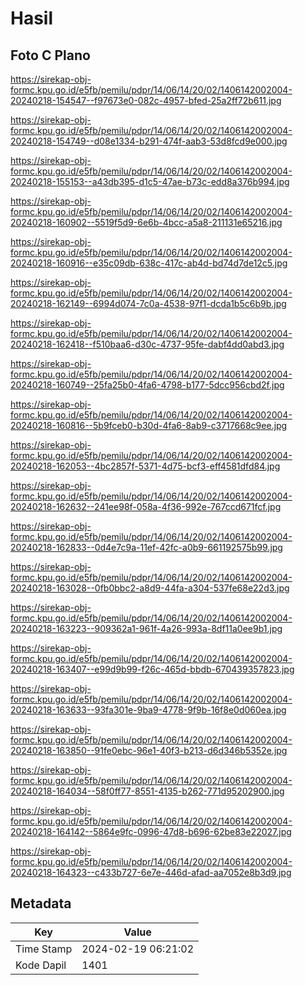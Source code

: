 # Hasil

## Foto C Plano

https://sirekap-obj-formc.kpu.go.id/e5fb/pemilu/pdpr/14/06/14/20/02/1406142002004-20240218-154547--f97673e0-082c-4957-bfed-25a2ff72b611.jpg

https://sirekap-obj-formc.kpu.go.id/e5fb/pemilu/pdpr/14/06/14/20/02/1406142002004-20240218-154749--d08e1334-b291-474f-aab3-53d8fcd9e000.jpg

https://sirekap-obj-formc.kpu.go.id/e5fb/pemilu/pdpr/14/06/14/20/02/1406142002004-20240218-155153--a43db395-d1c5-47ae-b73c-edd8a376b994.jpg

https://sirekap-obj-formc.kpu.go.id/e5fb/pemilu/pdpr/14/06/14/20/02/1406142002004-20240218-160902--5519f5d9-6e6b-4bcc-a5a8-211131e65216.jpg

https://sirekap-obj-formc.kpu.go.id/e5fb/pemilu/pdpr/14/06/14/20/02/1406142002004-20240218-160916--e35c09db-638c-417c-ab4d-bd74d7de12c5.jpg

https://sirekap-obj-formc.kpu.go.id/e5fb/pemilu/pdpr/14/06/14/20/02/1406142002004-20240218-162149--6994d074-7c0a-4538-97f1-dcda1b5c6b9b.jpg

https://sirekap-obj-formc.kpu.go.id/e5fb/pemilu/pdpr/14/06/14/20/02/1406142002004-20240218-162418--f510baa6-d30c-4737-95fe-dabf4dd0abd3.jpg

https://sirekap-obj-formc.kpu.go.id/e5fb/pemilu/pdpr/14/06/14/20/02/1406142002004-20240218-160749--25fa25b0-4fa6-4798-b177-5dcc956cbd2f.jpg

https://sirekap-obj-formc.kpu.go.id/e5fb/pemilu/pdpr/14/06/14/20/02/1406142002004-20240218-160816--5b9fceb0-b30d-4fa6-8ab9-c3717668c9ee.jpg

https://sirekap-obj-formc.kpu.go.id/e5fb/pemilu/pdpr/14/06/14/20/02/1406142002004-20240218-162053--4bc2857f-5371-4d75-bcf3-eff4581dfd84.jpg

https://sirekap-obj-formc.kpu.go.id/e5fb/pemilu/pdpr/14/06/14/20/02/1406142002004-20240218-162632--241ee98f-058a-4f36-992e-767ccd671fcf.jpg

https://sirekap-obj-formc.kpu.go.id/e5fb/pemilu/pdpr/14/06/14/20/02/1406142002004-20240218-162833--0d4e7c9a-11ef-42fc-a0b9-661192575b99.jpg

https://sirekap-obj-formc.kpu.go.id/e5fb/pemilu/pdpr/14/06/14/20/02/1406142002004-20240218-163028--0fb0bbc2-a8d9-44fa-a304-537fe68e22d3.jpg

https://sirekap-obj-formc.kpu.go.id/e5fb/pemilu/pdpr/14/06/14/20/02/1406142002004-20240218-163223--909362a1-961f-4a26-993a-8df11a0ee9b1.jpg

https://sirekap-obj-formc.kpu.go.id/e5fb/pemilu/pdpr/14/06/14/20/02/1406142002004-20240218-163407--e99d9b99-f26c-465d-bbdb-670439357823.jpg

https://sirekap-obj-formc.kpu.go.id/e5fb/pemilu/pdpr/14/06/14/20/02/1406142002004-20240218-163633--93fa301e-9ba9-4778-9f9b-16f8e0d060ea.jpg

https://sirekap-obj-formc.kpu.go.id/e5fb/pemilu/pdpr/14/06/14/20/02/1406142002004-20240218-163850--91fe0ebc-96e1-40f3-b213-d6d346b5352e.jpg

https://sirekap-obj-formc.kpu.go.id/e5fb/pemilu/pdpr/14/06/14/20/02/1406142002004-20240218-164034--58f0ff77-8551-4135-b262-771d95202900.jpg

https://sirekap-obj-formc.kpu.go.id/e5fb/pemilu/pdpr/14/06/14/20/02/1406142002004-20240218-164142--5864e9fc-0996-47d8-b696-62be83e22027.jpg

https://sirekap-obj-formc.kpu.go.id/e5fb/pemilu/pdpr/14/06/14/20/02/1406142002004-20240218-164323--c433b727-6e7e-446d-afad-aa7052e8b3d9.jpg


## Metadata

| Key        | Value               |
| ---------- | ------------------- |
| Time Stamp | 2024-02-19 06:21:02 |
| Kode Dapil | 1401                |



